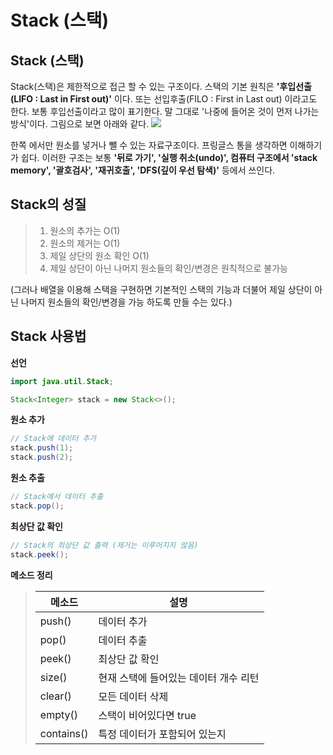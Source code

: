# Stack (스택)
## Stack (스택)
Stack(스택)은 제한적으로 접근 할 수 있는 구조이다. 스택의 기본 원칙은 **'후입선출(LIFO : Last in First out)'** 이다. 또는 선입후출(FILO : First in Last out) 이라고도 한다. 보통 후입선출이라고 많이 표기한다. 말 그대로 '나중에 들어온 것이 먼저 나가는 방식'이다. 그림으로 보면 아래와 같다.
![](https://velog.velcdn.com/images/ygy0102/post/8e438a68-30a3-4d65-bec6-125615167d7a/image.png)

한쪽 에서만 원소를 넣거나 뺄 수 있는 자료구조이다. 프링글스 통을 생각하면 이해하기가 쉽다. 이러한 구조는 보통 **'뒤로 가기', '실행 취소(undo)', 컴퓨터 구조에서 'stack memory', '괄호검사', '재귀호출', 'DFS(깊이 우선 탐색)'** 등에서 쓰인다.

## Stack의 성질
>1. 원소의 추가는 O(1)
>2. 원소의 제거는 O(1)
>3. 제일 상단의 원소 확인 O(1)
>4. 제일 상단이 아닌 나머지 원소들의 확인/변경은 원칙적으로 불가능

(그러나 배열을 이용해 스택을 구현하면 기본적인 스택의 기능과 더불어 제일 상단이 아닌 나머지 원소들의 확인/변경을 가능 하도록 만들 수는 있다.)

## Stack 사용법
**선언**
```java
import java.util.Stack;

Stack<Integer> stack = new Stack<>();
```
**원소 추가**
```java
// Stack에 데이터 추가
stack.push(1);
stack.push(2);
```

**원소 추출**
```java
// Stack에서 데이터 추출
stack.pop();
```

**최상단 값 확인**
```java
// Stack의 최상단 값 출력 (제거는 이루어지지 않음)
stack.peek();
```
**메소드 정리**
>|메소드|설명|   
>|--|--|   
>|push()|데이터 추가|   
>|pop()|데이터 추출|   
>|peek()|최상단 값 확인|   
>|size()|현재 스택에 들어있는 데이터 개수 리턴|   
>|clear()|모든 데이터 삭제|   
>|empty()|스택이 비어있다면 true|   
>|contains()|특정 데이터가 포함되어 있는지|   